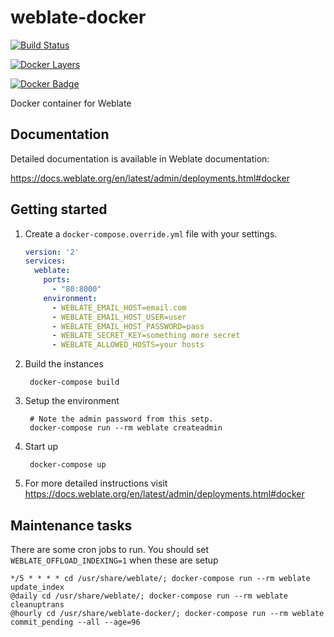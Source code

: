 # weblate-docker

[![Build Status](https://travis-ci.org/WeblateOrg/docker.svg?branch=master)](https://travis-ci.org/WeblateOrg/docker)

[![Docker Layers](https://images.microbadger.com/badges/image/nijel/weblate.svg)](http://microbadger.com/images/nijel/weblate "Get your own image badge on microbadger.com")

[![Docker Badge](https://images.microbadger.com/badges/version/nijel/weblate.svg)](http://microbadger.com/images/nijel/weblate "Get your own version badge on microbadger.com")

Docker container for Weblate

## Documentation

Detailed documentation is available in Weblate documentation:

https://docs.weblate.org/en/latest/admin/deployments.html#docker

## Getting started

1. Create a `docker-compose.override.yml` file with your settings.

    ```yml
    version: '2'
    services:
      weblate:
        ports:
          - "80:8000"
        environment:
          - WEBLATE_EMAIL_HOST=email.com
          - WEBLATE_EMAIL_HOST_USER=user
          - WEBLATE_EMAIL_HOST_PASSWORD=pass
          - WEBLATE_SECRET_KEY=something more secret
          - WEBLATE_ALLOWED_HOSTS=your hosts
    ```

2. Build the instances

        docker-compose build

3. Setup the environment

        # Note the admin password from this setp.
        docker-compose run --rm weblate createadmin

4. Start up

        docker-compose up

5. For more detailed instructions visit https://docs.weblate.org/en/latest/admin/deployments.html#docker

## Maintenance tasks

There are some cron jobs to run. You should set `WEBLATE_OFFLOAD_INDEXING=1` when these are setup

    */5 * * * * cd /usr/share/weblate/; docker-compose run --rm weblate update_index
    @daily cd /usr/share/weblate/; docker-compose run --rm weblate cleanuptrans
    @hourly cd /usr/share/weblate-docker/; docker-compose run --rm weblate commit_pending --all --age=96
